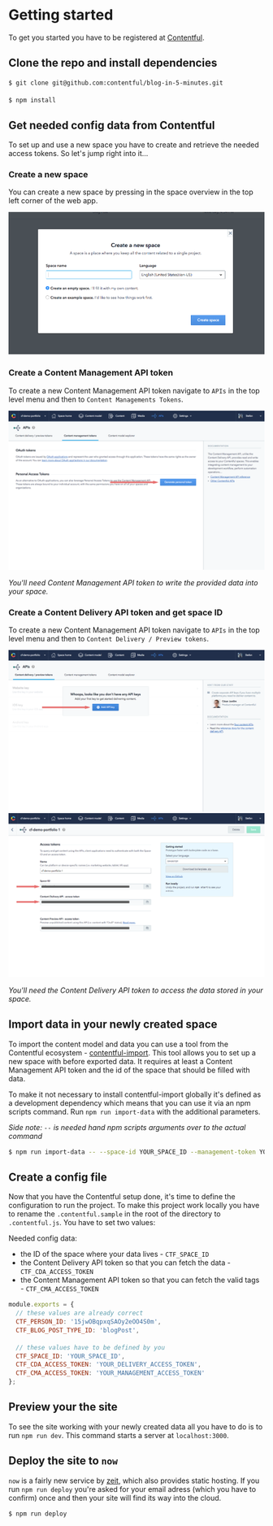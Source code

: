 # Getting started

To get you started you have to be registered at [Contentful](https://www.contentful.com).

## Clone the repo and install dependencies

```bash
$ git clone git@github.com:contentful/blog-in-5-minutes.git

$ npm install
```

## Get needed config data from Contentful

To set up and use a new space you have to create and retrieve the needed access tokens. So let's jump right into it...

### Create a new space

You can create a new space by pressing in the space overview in the top left corner of the web app.

![Create new space dialog](./images/login.png "Create new space dialog")

### Create a Content Management API token

To create a new Content Management API token navigate to `APIs` in the top level menu and then to `Content Managements Tokens`.

![Dialog to create a CMA token](./images/cma-token.png "Dialog to create a CMA token")

*You'll need Content Management API token to write the provided data into your space.*

### Create a Content Delivery API token and get space ID

To create a new Content Management API token navigate to `APIs` in the top level menu and then to `Content Delivery / Preview tokens`.

![Dialog to create a CDA token](./images/cda-create-token.png "Dialog to create a CDA token")
![Dialog to copy a CDA token](./images/cda-copy-token.png "Dialog to copy a CDA token")

*You'll need the Content Delivery API token to access the data stored in your space.*

## Import data in your newly created space

To import the content model and data you can use a tool from the Contentful ecosystem - [contentful-import](https://www.npmjs.com/package/contentful-import). This tool allows you to set up a new space with before exported data. It requires at least a Content Management API token and the id of the space that should be filled with data.

To make it not necessary to install contentful-import globally it's defined as a development dependency which means that you can use it via an npm scripts command. Run `npm run import-data` with the additional parameters.

*Side note: `--` is needed hand npm scripts arguments over to the actual command*

```bash
$ npm run import-data -- --space-id YOUR_SPACE_ID --management-token YOUR_MANAGEMENT_TOKEN
```

## Create a config file

Now that you have the Contentful setup done, it's time to define the configuration to run the project. To make this project work locally you have to rename the `.contentful.sample` in the root of the directory to `.contentful.js`. You have to set two values:

Needed config data:
- the ID of the space where your data lives - `CTF_SPACE_ID`
- the Content Delivery API token so that you can fetch the data - `CTF_CDA_ACCESS_TOKEN`
- the Content Management API token so that you can fetch the valid tags - `CTF_CMA_ACCESS_TOKEN`

```javascript
module.exports = {
  // these values are already correct
  CTF_PERSON_ID: '15jwOBqpxqSAOy2eOO4S0m',
  CTF_BLOG_POST_TYPE_ID: 'blogPost',

  // these values have to be defined by you
  CTF_SPACE_ID: 'YOUR_SPACE_ID',
  CTF_CDA_ACCESS_TOKEN: 'YOUR_DELIVERY_ACCESS_TOKEN',
  CTF_CMA_ACCESS_TOKEN: 'YOUR_MANAGEMENT_ACCESS_TOKEN'
};
```

## Preview your the site

To see the site working with your newly created data all you have to do is to run `npm run dev`. This command starts a server at `localhost:3000`.

## Deploy the site to `now`

`now` is a fairly new service by [zeit](https://zeit.co), which also provides static hosting. If you run `npm run deploy` you're asked for your email adress (which you have to confirm) once and then your site will find its way into the cloud.

```bash
$ npm run deploy
```
